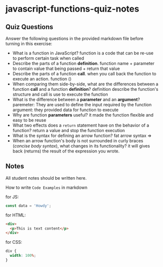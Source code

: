 # javascript-functions-quiz-notes

## Quiz Questions

Answer the following questions in the provided markdown file before turning in this exercise:

- What is a function in JavaScript?
  function is a code that can be re-use to perform certain task when called
- Describe the parts of a function **definition**.
  function name + parameter to contain value that being passed + return that value
- Describe the parts of a function **call**.
  when you call back the function to execute an action. function ()
- When comparing them side-by-side, what are the differences between a function **call** and a function **definition**?
  definition describe the function's structure and call is use to execute the function
- What is the difference between a **parameter** and an **argument**?
  paremeter: They are used to define the input required by the function
  argument: they provided data for function to execute
- Why are function **parameters** useful?
  it made the function flexible and easy to be reuse
- What two effects does a `return` statement have on the behavior of a function?
  return a value and stop the function execution
- What is the syntax for defining an arrow function?
  fat arrow syntax =>
- When an arrow function's body is not surrounded in curly braces (_concise body syntax_), what changes in its functionality?
  it will gives back (returns) the result of the expression you wrote.

## Notes

All student notes should be written here.

How to write `Code Examples` in markdown

for JS:

```javascript
const data = 'Howdy';
```

for HTML:

```html
<div>
  <p>This is text content</p>
</div>
```

for CSS:

```css
div {
  width: 100%;
}
```
